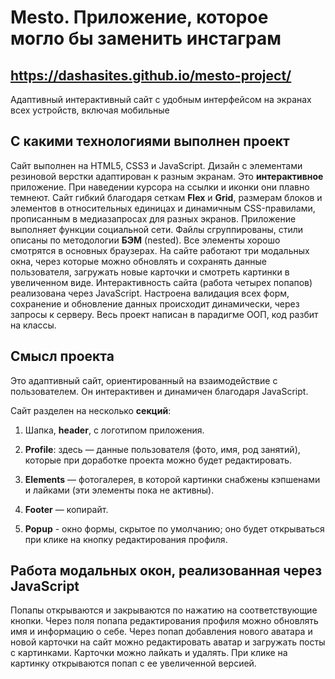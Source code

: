 # Mesto. Приложение, которое могло бы заменить инстаграм
## https://dashasites.github.io/mesto-project/


Адаптивный интерактивный сайт с удобным интерфейсом на экранах всех устройств, включая мобильные

## С какими технологиями выполнен проект
Сайт выполнен на HTML5, CSS3 и JavaScript. Дизайн с элементами резиновой верстки адаптирован к разным экранам. Это **интерактивное** приложение. При наведении курсора на ссылки и иконки они плавно темнеют. Сайт гибкий благодаря сеткам **Flex** и **Grid**, размерам блоков и элементов в относительных единицах и динамичным CSS-правилами, прописанным в медиазапросах для разных экранов. Приложение выполняет функции социальной сети.
Файлы сгруппированы, стили описаны по методологии **БЭМ** (nested). Все элементы хорошо смотрятся в основных браузерах. На сайте работают три модальных окна, через которые можно обновлять и сохранять данные пользователя, загружать новые карточки и смотреть картинки в увеличенном виде. Интерактивность сайта (работа четырех попапов) реализована через JavaScript. Настроена валидация всех форм, сохранение и обновление данных происходит динамически, через запросы к серверу. Весь проект написан в парадигме ООП, код разбит на классы. 


## Смысл проекта
Это адаптивный сайт, ориентированный на взаимодействие с пользователем. Он интерактивен и динамичен благодаря JavaScript.

Сайт разделен на несколько **секций**:
1. Шапка, **header**, с логотипом приложения.

2. **Profile**: здесь — данные пользователя (фото, имя, род занятий), которые при доработке проекта можно будет редактировать.

3. **Elements** — фотогалерея, в которой картинки снабжены кэпшенами и лайками (эти элементы пока не активны).

4. **Footer** — копирайт.

4. **Popup** - окно формы, скрытое по умолчанию; оно будет открываться при клике на кнопку редактирования профиля.

## Работа модальных окон, реализованная через JavaScript
Попапы открываются и закрываются по нажатию на соответствующие кнопки. Через поля попапа редактирования профиля можно обновлять имя и информацию о себе. Через попап добавления нового аватара и новой карточки на сайт можно редактировать аватар и загружать посты с картинками. Карточки можно лайкать и удалять. При клике на картинку открываются попап с ее увеличенной версией.
